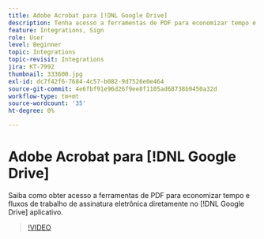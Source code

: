 ```yaml
---
title: Adobe Acrobat para [!DNL Google Drive]
description: Tenha acesso a ferramentas de PDF para economizar tempo e fluxos de trabalho de assinatura eletrônica diretamente na [!DNL Google Drive] aplicativo
feature: Integrations, Sign
role: User
level: Beginner
topic: Integrations
topic-revisit: Integrations
jira: KT-7992
thumbnail: 333600.jpg
exl-id: dc7f42f6-7684-4c57-b082-9d7526e0e464
source-git-commit: 4e6fbf91e96d26f9ee8f1105ad68738b9450a32d
workflow-type: tm+mt
source-wordcount: '35'
ht-degree: 0%

---
```


# Adobe Acrobat para [!DNL Google Drive]

Saiba como obter acesso a ferramentas de PDF para economizar tempo e fluxos de trabalho de assinatura eletrônica diretamente no [!DNL Google Drive] aplicativo.

>[!VIDEO](https://video.tv.adobe.com/v/333600?quality=12&learn=on&hidetitle=true)
